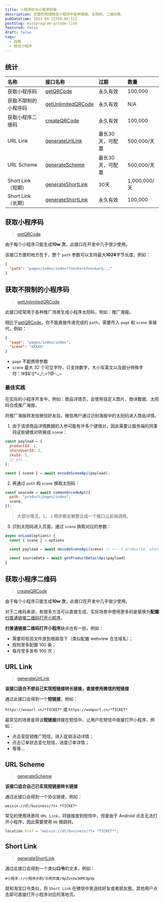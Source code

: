 ```yaml
---
title: 小程序码与小程序链接
description: 完整的梳理微信小程序中各种链接、太阳码、二维码等。
pubDatetime: 2023-09-12T04:06:31Z
postSlug: miniprogram-qrcode-link
featured: false
draft: false
tags:
  - 指南
  - 微信小程序
---
```


## 统计

| 名称                 | 接口名称                                                                                                                       | 过期             | 数量         |
| :------------------- | :----------------------------------------------------------------------------------------------------------------------------- | :--------------- | :----------- |
| 获取小程序码         | [getQRCode](https://developers.weixin.qq.com/miniprogram/dev/OpenApiDoc/qrcode-link/qr-code/getQRCode.html)                    | 永久有效         | 100,000      |
| 获取不限制的小程序码 | [getUnlimitedQRCode](https://developers.weixin.qq.com/miniprogram/dev/OpenApiDoc/qrcode-link/qr-code/getUnlimitedQRCode.html)  | 永久有效         | N/A          |
| 获取小程序二维码     | [createQRCode](https://developers.weixin.qq.com/miniprogram/dev/OpenApiDoc/qrcode-link/qr-code/createQRCode.html)              | 永久有效         | 100,000      |
| URL Link             | [generateUrlLink](https://developers.weixin.qq.com/miniprogram/dev/OpenApiDoc/qrcode-link/url-link/generateUrlLink.html)       | 最长30天，可配置 | 500,000/天   |
| URL Scheme           | [generateScheme](https://developers.weixin.qq.com/miniprogram/dev/OpenApiDoc/qrcode-link/url-scheme/generateScheme.html)       | 最长30天，可配置 | 500,000/天   |
| Short Link（短期）   | [generateShortLink](https://developers.weixin.qq.com/miniprogram/dev/OpenApiDoc/qrcode-link/short-link/generateShortLink.html) | 30天             | 1,000,000/天 |
| Short Link（长期）   | [generateShortLink](https://developers.weixin.qq.com/miniprogram/dev/OpenApiDoc/qrcode-link/short-link/generateShortLink.html) | 永久有效         | 100,000      |

## 获取小程序码

> [getQRCode](https://developers.weixin.qq.com/miniprogram/dev/OpenApiDoc/qrcode-link/qr-code/getQRCode.html)

由于每个小程序只能生成**10w 次**，此接口在开发中几乎很少使用。

该接口方便的地方在于，整个 `path` 参数可以支持最大**1024**字节长度，例如：

```json
{
  "path": "pages/index/index?foo=bar&foo=bar&..."
}
```

## 获取不限制的小程序码

> [getUnlimitedQRCode](https://developers.weixin.qq.com/miniprogram/dev/OpenApiDoc/qrcode-link/qr-code/getUnlimitedQRCode.html)

此接口经常用于各种推广场景生成小程序太阳码，例如：推广海报。

相比于[getQRCode](https://developers.weixin.qq.com/miniprogram/dev/OpenApiDoc/qrcode-link/qr-code/getQRCode.html)，你不能直接传递完成的 `path`，需要传入 `page` 和 `scene` 来替代，例如：

```json
{
  "page": "pages/index/index",
  "scene": "XXXXX"
}
```

- `page` 不能携带参数
- `scene` 最大 32 个可见字符，只支持数字，大小写英文以及部分特殊字符：!#$&'()\*+,/:;=?@-.\_~

### 最佳实践

在实际的小程序开发中，例如：商品详情页，会使用自定义图片、商详数据、太阳码合成推广海报，

将推广海报转发给微信好友后，微信用户通过识别海报中的太阳码进入商品详情。

1. 由于请求商品详情数据的入参可能有许多个键值对，因此需要让服务端的同事将这些键值对转换成 `scene`：

```js
const payload = {
  productId: 1,
  shareUserId: 1,
  skuId: 1,
  // etc...
};

const { scene } = await encodeSceneApi(payload);
```

2. 再通过 `path` 和 `scene` 换取太阳码：

```js
const wxacode = await commonQrcodeApi({
  path: "product/pages/index",
  scene,
});
```

> 大部分情况，`1`， `2` 两步都会被整合成一个接口让前端调用。

3. 识别太阳码进入页面，通过 `scene` 换取对应的参数：

```js
async onLoad(options) {
  const { scene } = options

  const payload = await decodeSceneApi(scene) // <-- { productId, shareUserId, skuId }

  const sourceData = await getProductDetailApi(payload)
}
```

## 获取小程序二维码

> [createQRCode](https://developers.weixin.qq.com/miniprogram/dev/OpenApiDoc/qrcode-link/qr-code/createQRCode.html)

由于每个小程序只能生成**10w 次**，此接口在开发中几乎很少使用。

对于二维码来讲，有很多方法可以直接生成，实际场景中使用更多的是替换为**配置**[扫普通链接二维码打开小程序](https://developers.weixin.qq.com/miniprogram/introduction/qrcode.html)，

**扫普通链接二维码打开小程序**缺点也有一些，例如：

- 需要将校验文件放到根路径下（类似配置 webview 合法域名）；
- 规则至多配置 100 条；
- 每月至多发布 100 次；

## URL Link

> [generateUrlLink](https://developers.weixin.qq.com/miniprogram/dev/OpenApiDoc/qrcode-link/url-link/generateUrlLink.html)

**该接口适合不想自己实现短链接转长链接，直接使用微信的短链接**

通过此接口会得到一个**短链接**，例如：

`https://wxaurl.cn/*TICKET*` 或 `https://wxmpurl.cn/*TICKET*`

最常见的场景是将该**短链接**拼接在短信中，让用户在短信中直接打开小程序，例如：

- 点击营促销推广短信，进入促销活动详情；
- 点击订单状态变化短信，进度订单详情；
- 等等...

## URL Scheme

> [generateScheme](https://developers.weixin.qq.com/miniprogram/dev/OpenApiDoc/qrcode-link/url-scheme/generateScheme.html)

**该接口适合自己已实现短链接转长链接**

通过此接口会得到一个协议链接，例如：

`weixin://dl/business/?t= *TICKET*`

常见的使用场景同 `URL Link`，将链接放到短信中，但是由于 Android 点击无法打开小程序，因此需要使用 `H5` 做跳转。

```js
location.href = "weixin://dl/business/?t= *TICKET*";
```

## Short Link

> [generateShortLink](https://developers.weixin.qq.com/miniprogram/dev/OpenApiDoc/qrcode-link/short-link/generateShortLink.html)

通过此接口会得到一个类似**口令**的文本，例如：

`#小程序://小程序示例/示例页面/9pZvnVw3KMCQpVp`

就和淘宝口令类似，将 `Short Link` 在微信中发送给好友或者朋友圈，其他用户点击即可直接打开小程序对应的落地页。
